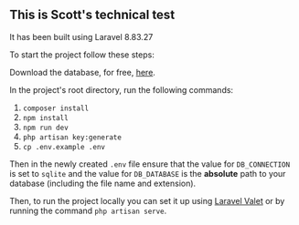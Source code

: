## This is Scott's technical test

It has been built using Laravel 8.83.27

To start the project follow these steps:

Download the database, for free,
[here](https://www.kaggle.com/datasets/rtatman/188-million-us-wildfires?resource=download).

In the project's root directory, run the following commands:
1. `composer install`
2. `npm install`
3. `npm run dev`
4. `php artisan key:generate`
5. `cp .env.example .env`

Then in the newly created `.env` file ensure that the value for `DB_CONNECTION` is set to `sqlite` and the value for
`DB_DATABASE` is the **absolute** path to your database (including the file name and extension).

Then, to run the project locally you can set it up using [Laravel Valet](https://laravel.com/docs/8.x/valet) or by
running the command `php artisan serve`.
